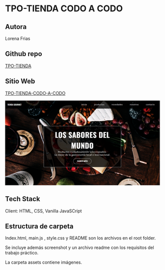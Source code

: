 
# TPO-TIENDA CODO A CODO

## Autora

 Lorena Frias

## Github repo

[TPO-TIENDA](https://github.com/LorenaFrias/tpo-tienda)

## Sitio Web

[TPO-TIENDA-CODO-A-CODO](https://tpo-tienda-codo-a-codo.netlify.app/)

![screenshot TPO-TIENDA](./assets/screenshot.png)

## Tech Stack

Client: HTML, CSS, Vanilla JavaSCript

## Estructura de carpeta

Index.html, main.js , style.css y README son los archivos en el root folder.

Se incluye además screenshot y un archivo readme con los requisitos del trabajo práctico.

La carpeta assets contiene imágenes.